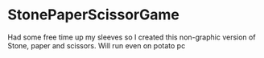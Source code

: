 # StonePaperScissorGame
Had some free time up my sleeves so I created this non-graphic version of Stone, paper and scissors. Will run even on potato pc
